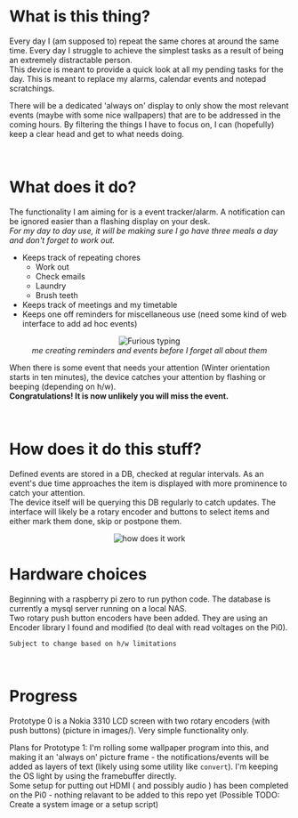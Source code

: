 # What is this thing?
Every day I (am supposed to) repeat the same chores at around the same time. Every day I struggle to achieve the simplest tasks as a result of being an extremely distractable person.  
This device is meant to provide a quick look at all my pending tasks for the day. This is meant to replace my alarms, calendar events and notepad scratchings.  

There will be a dedicated 'always on' display to only show the most relevant events (maybe with some nice wallpapers) that are to be addressed in the coming hours. By filtering the things I have to focus on, I can (hopefully) keep a clear head and get to what needs doing.  


&nbsp;
# What does it do?
The functionality I am aiming for is a event tracker/alarm. A notification can be ignored easier than a flashing display on your desk.  
*For my day to day use, it will be making sure I go have three meals a day and don't forget to work out.*
- Keeps track of repeating chores 
    - Work out
    - Check emails
    - Laundry
    - Brush teeth
- Keeps track of meetings and my timetable 
- Keeps one off reminders for miscellaneous use (need some kind of web interface to add ad hoc events) 

<div align='center'>

![Furious typing][furioustyping]  
*me creating reminders and events before I forget all about them*

</div>

When there is some event that needs your attention (Winter orientation starts in ten minutes), the device catches your attention by flashing or beeping (depending on h/w).  
**Congratulations! It is now unlikely you will miss the event.**


&nbsp;
# How does it do this stuff?
Defined events are stored in a DB, checked at regular intervals. As an event's due time approaches the item is displayed with more prominence to catch your attention.  
The device itself will be querying this DB regularly to catch updates. The interface will likely be a rotary encoder and buttons to select items and either mark them done, skip or postpone them.  

<div align='center'>

![how does it work][yeahscience]

</div>

# Hardware choices
Beginning with a raspberry pi zero to run python code. The database is currently a mysql server running on a local NAS.  
Two rotary push button encoders have been added. They are using an Encoder library I found and modified (to deal with read voltages on the Pi0). 

    Subject to change based on h/w limitations 

&nbsp;

# Progress
Prototype 0 is a Nokia 3310 LCD screen with two rotary encoders (with push buttons) (picture in images/).  Very simple functionality only. 

Plans for Prototype 1: I'm rolling some wallpaper program into this, and making it an 'always on' picture frame - the notifications/events will be added as layers of text (likely using some utility like `convert`). I'm keeping the OS light by using the framebuffer directly.  
Some setup for putting out HDMI ( and possibly audio ) has been completed on the Pi0 - nothing relavant to be added to this repo yet (Possible TODO: Create a system image or a setup script)  

[memes]: <>
[prot0]: images/circ_board.jpg "Perf board prototype, dust city"
[furioustyping]: https://media.giphy.com/media/Wer1aEweDWq2Y/giphy.gif "me creating reminders and events before I forget all about them"
[yeahscience]: https://media.giphy.com/media/qCj1NK1rxtnna/giphy.gif "Yeah! Science!"
